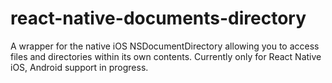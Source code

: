 # react-native-documents-directory
A wrapper for the native iOS NSDocumentDirectory allowing you to access files and directories within its own contents. Currently only for React Native iOS, Android support in progress.
